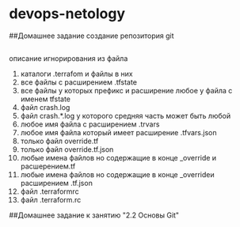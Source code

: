 # devops-netology
##Домашнее задание создание репозитория git
##
описание игнорирования из файла

1. каталоги .terrafom и файлы в них
2. все файлы с расширением .tfstate
3. все файлы у которых префикс и расширение любое у файла с именем tfstate
4. файл crash.log
5. файл crash.*.log  у которого средняя часть может быть любой
6. любое имя файла с расширением .trvars
7. любое имя файла который имеет расширение .tfvars.json
8. только файл override.tf
9. только файл override.tf.json
10. любые имена файлов но содержащие в конце _override и расшерением.tf 
11. любые имена файлов но содержащие в конце _overrideи расширением .tf.json
12. файл .terraformrc
13. файл .terraform.rc


##Домашнее задание к занятию "2.2 Основы Git"

